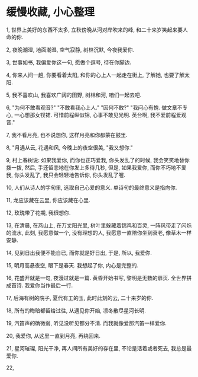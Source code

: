 # 缓慢收藏, 小心整理

1, 世界上美好的东西不太多, 立秋傍晚从河对岸吹来的峰, 和二十来岁笑起来要人命的你.

2, 夜晚潮湿, 地面潮湿, 空气寂静, 树林沉默, 今夜我爱你.

3, 世事如书, 我偏爱你这一句, 愿做个逗号, 待在你脚边.

4, 你来人间一趟, 你要看着太阳, 和你的心上人一起走在街上, 了解她, 也要了解太阳.

5, 我不喜欢山, 我喜欢广阔的田野, 树林和河, 咱们一起去吧.

6, "为何不敢看观音?" "不敢看我心上人." "因何不敢?" "我问心有愧. 做文章不专心, 一心想那女钗裙. 可惜前程纵似锦, 心事不敢见光明. 英台啊, 我不爱前程爱观音."

7, 我不看月亮, 也不说想你, 这样月亮和你都蒙在鼓里.

8, "月遇从云, 花遇和风, 今晚上的夜空很美, "我又想你."

9, 村上春树说: 如果我爱你, 而你也正巧爱我, 你头发乱了的时候, 我会笑笑地替你拨一拨, 然后, 手还留恋地在你发上多待几秒, 但是, 如果我爱你, 而你不巧地不爱我, 你头发乱了, 我只会轻轻地告诉你, 你头发乱了喔.

10, 人们从诗人的字句里, 选取自己心爱的意义. 单诗句的最终意义是指向你.

11, 龙应该藏在云里, 你应该藏在心里.

12, 玫瑰带了花期, 我很想你.

13, 在清晨, 在燕山上, 在万丈阳光里, 树叶里躲藏着锦鸡和百灵, 一阵风带走了闪烁的流水, 此刻, 我愿意做一个, 没有理想的人, 我愿意一直陪你坐到衰老, 像草木一样安静.

14, 见到日出我便不能自已, 而你就是好日出, 于是, 所以, 我爱你.

15, 明月高悬夜空, 眼下是春天. 我想起了你, 内心是完整的.

16, 花盛开就是一句, 夜漫过就是一篇. 黄昏开始书写, 黎明是无数的扉页. 全世界拼成首诗. 我爱你当作最后一行.

17, 后海有树的院子, 夏代有工的玉, 此时此刻的云, 二十来岁的你.

18, 所有的晦暗都留给过往, 从遇见你开始, 凛冬散尽星河长明.

19, 汽笛声的确微弱, 听见没听见都分不清. 而我就像爱那汽笛一样爱你.

20, 我爱你, 从这里一直到月亮, 再绕回来.

21, 星河璀璨, 阳光干净, 再人间所有美好的存在里, 不论是活着或者死去, 我总是最爱你.

22, 

